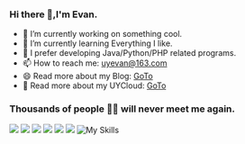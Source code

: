### Hi there 👋,I'm Evan.

- 🔭 I’m currently working on something cool.
- 🌱 I’m currently learning Everything I like.
- 💬 I prefer developing Java/Python/PHP related programs.
- 📫 How to reach me: uyevan@163.com
- 😄 Read more about my Blog: [GoTo](https://jfkj.xyz)
- 🦄 Read more about my UYCloud: [GoTo](https://uyclouds.com)


### Thousands of people 🏳️‍🌈 will never meet me again.
![](https://img.shields.io/badge/Java-ED8B00?style=for-the-badge&logo=openjdk&logoColor=white) ![](https://img.shields.io/badge/Python-F5B041?style=for-the-badge&logo=python&logoColor=white) ![](https://img.shields.io/badge/Php-5DADE2?style=for-the-badge&logo=php&logoColor=white) ![](https://img.shields.io/badge/Android-A569BD?style=for-the-badge&logo=android&logoColor=white) ![](https://img.shields.io/badge/MySql-EC7063?style=for-the-badge&logo=mysql&logoColor=white) ![](https://img.shields.io/badge/Linux-58D68D?style=for-the-badge&logo=linux&logoColor=white)
![My Skills](https://skillicons.dev/icons?i=linux,bash,c,git,github,python,java,spring,javascript,react,vue,mysql,nginx,redis,docker,jenkins,mongodb,php,flutter,html,md,nextjs,androidstudio,cloudflare,css,dart,gradle&perline=9)
